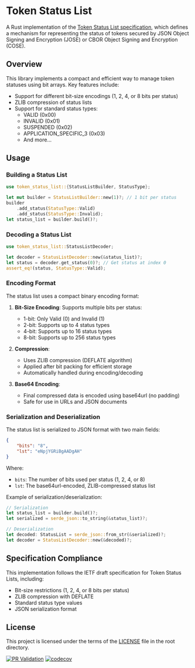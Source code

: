 # Token Status List

A Rust implementation of the [Token Status List specification](https://datatracker.ietf.org/doc/html/draft-ietf-oauth-status-list-06), which defines a mechanism for representing the status of tokens secured by JSON Object Signing and Encryption (JOSE) or CBOR Object Signing and Encryption (COSE).

## Overview

This library implements a compact and efficient way to manage token statuses using bit arrays. Key features include:

- Support for different bit-size encodings (1, 2, 4, or 8 bits per status)
- ZLIB compression of status lists
- Support for standard status types:
  - VALID (0x00)
  - INVALID (0x01) 
  - SUSPENDED (0x02)
  - APPLICATION_SPECIFIC_3 (0x03)
  - And more...

## Usage

### Building a Status List

```rust
use token_status_list::{StatusListBuilder, StatusType};

let mut builder = StatusListBuilder::new(1)?; // 1 bit per status
builder
    .add_status(StatusType::Valid)
    .add_status(StatusType::Invalid);
let status_list = builder.build()?;
```

### Decoding a Status List

```rust
use token_status_list::StatusListDecoder;

let decoder = StatusListDecoder::new(&status_list)?;
let status = decoder.get_status(0)?; // Get status at index 0
assert_eq!(status, StatusType::Valid);
```

### Encoding Format

The status list uses a compact binary encoding format:

1. **Bit-Size Encoding**: Supports multiple bits per status:
   - 1-bit: Only Valid (0) and Invalid (1)
   - 2-bit: Supports up to 4 status types
   - 4-bit: Supports up to 16 status types
   - 8-bit: Supports up to 256 status types

2. **Compression**: 
   - Uses ZLIB compression (DEFLATE algorithm)
   - Applied after bit packing for efficient storage
   - Automatically handled during encoding/decoding

3. **Base64 Encoding**:
   - Final compressed data is encoded using base64url (no padding)
   - Safe for use in URLs and JSON documents

### Serialization and Deserialization

The status list is serialized to JSON format with two main fields:

```json
{
    "bits": "8",
    "lst": "eNpjYGRiBgAADgAH"
}
```

Where:
- `bits`: The number of bits used per status (1, 2, 4, or 8)
- `lst`: The base64url-encoded, ZLIB-compressed status list

Example of serialization/deserialization:

```rust
// Serialization
let status_list = builder.build()?;
let serialized = serde_json::to_string(&status_list)?;

// Deserialization
let decoded: StatusList = serde_json::from_str(&serialized)?;
let decoder = StatusListDecoder::new(&decoded)?;
```

## Specification Compliance

This implementation follows the IETF draft specification for Token Status Lists, including:

- Bit-size restrictions (1, 2, 4, or 8 bits per status)
- ZLIB compression with DEFLATE
- Standard status type values
- JSON serialization format

## License

This project is licensed under the terms of the [LICENSE](LICENSE) file in the root directory.

[![PR Validation](https://github.com/shaileshp0110/token-status-list/actions/workflows/pr.yml/badge.svg)](https://github.com/shaileshp0110/token-status-list/actions/workflows/pr.yml)
[![codecov](https://codecov.io/gh/shaileshp0110/token-status-list/branch/main/graph/badge.svg)](https://codecov.io/gh/shaileshp0110/token-status-list)
